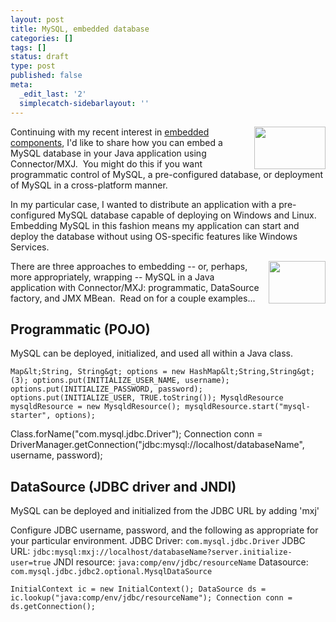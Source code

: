 ```yaml
---
layout: post
title: MySQL, embedded database
categories: []
tags: []
status: draft
type: post
published: false
meta:
  _edit_last: '2'
  simplecatch-sidebarlayout: ''
---
```

<img style="float: right; margin-left: 1em;" title="MySQL/Sun logo" src="http://dev.mysql.com/common/logos/logo_mysql_sun_a.gif" alt="" width="114" height="68" />Continuing with my recent interest in <a title="post on embedding Jetty" href="/2008/12/jetty-embedded-servlet-container/">embedded components</a>, I'd like to share how you can embed a MySQL database in your Java application using Connector/MXJ.  You might do this if you want programmatic control of MySQL, a pre-configured database, or deployment of MySQL in a cross-platform manner.

In my particular case, I wanted to distribute an application with a pre-configured MySQL database capable of deploying on Windows and Linux.  Embedding MySQL in this fashion means my application can start and deploy the database without using OS-specific features like Windows Services.

<img style="float: right; margin-left: 1em;" title="Sun logo" src="http://dev.mysql.com/common/logos/logo_mysql_sun_b.gif" alt="" width="91" height="68" />There are three approaches to embedding -- or, perhaps, more appropriately, wrapping -- MySQL in a Java application with Connector/MXJ: programmatic, DataSource factory, and JMX MBean.  Read on for a couple examples...<!--more-->
<h2>Programmatic (POJO)</h2>
MySQL can be deployed, initialized, and used all within a Java class.

`Map&lt;String, String&gt; options = new HashMap&lt;String,String&gt;(3);
options.put(INITIALIZE_USER_NAME, username);
options.put(INITIALIZE_PASSWORD, password);
options.put(INITIALIZE_USER, TRUE.toString());
MysqldResource mysqldResource = new MysqldResource();
mysqldResource.start("mysql-starter", options);`

Class.forName("com.mysql.jdbc.Driver");
Connection conn = DriverManager.getConnection("jdbc:mysql://localhost/databaseName", username, password);
<h2>DataSource (JDBC driver and JNDI)</h2>
MySQL can be deployed and initialized from the JDBC URL by adding 'mxj'

Configure JDBC username, password, and the following as appropriate for your particular environment.
JDBC Driver: `com.mysql.jdbc.Driver`
JDBC URL: `jdbc:mysql:mxj://localhost/databaseName?server.initialize-user=true`
JNDI resource: `java:comp/env/jdbc/resourceName`
Datasource: `com.mysql.jdbc.jdbc2.optional.MysqlDataSource`

`InitialContext ic = new InitialContext();
DataSource ds = ic.lookup("java:comp/env/jdbc/resourceName");
Connection conn = ds.getConnection();`

